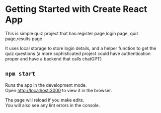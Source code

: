 # Getting Started with Create React App

This is simple quiz project that has:register page,login page, quiz page,results page

It uses local storage to store login details, and a helper function to get the quiz questions (a more sophisticated project could have authentication proper and have a backend that calls chatGPT)

## `npm start`

Runs the app in the development mode.\
Open [http://localhost:3000](http://localhost:3000) to view it in the browser.

The page will reload if you make edits.\
You will also see any lint errors in the console.
